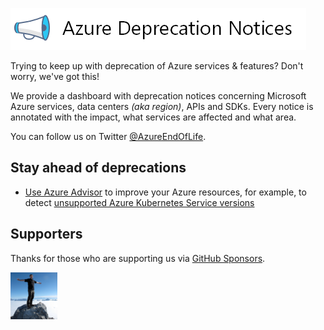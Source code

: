 ![Logo](./media/logo/wide.png)

Trying to keep up with deprecation of Azure services & features? Don't worry, we've got this!

We provide a dashboard with deprecation notices concerning Microsoft Azure services, data centers _(aka region)_, APIs and SDKs.
Every notice is annotated with the impact, what services are affected and what area.

You can follow us on Twitter [@AzureEndOfLife](https://twitter.com/azureendoflife).

## Stay ahead of deprecations

- [Use Azure Advisor](https://docs.microsoft.com/en-us/azure/advisor/) to improve your Azure resources, for example, to detect [unsupported Azure Kubernetes Service versions](https://docs.microsoft.com/en-us/azure/advisor/advisor-performance-recommendations#use-a-supported-kubernetes-version) 

## Supporters

Thanks for those who are supporting us via [GitHub Sponsors](https://github.com/sponsors/tomkerkhove/).

[![Sam Vanhoutte](./media/supporters/samvanhoutte.png)](https://github.com/samvanhoutte)
